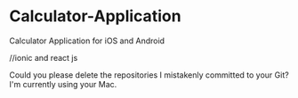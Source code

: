 # Calculator-Application
Calculator Application for iOS and Android

//ionic and react js

Could you please delete the repositories I mistakenly committed to your Git? I'm currently using your Mac.